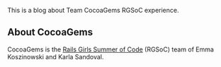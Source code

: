 This is a blog about Team CocoaGems RGSoC experience.

## About CocoaGems

CocoaGems is the <a href="http://railsgirlssummerofcode.org">Rails Girls Summer of Code</a> (RGSoC) team of Emma Koszinowski and Karla Sandoval.  
